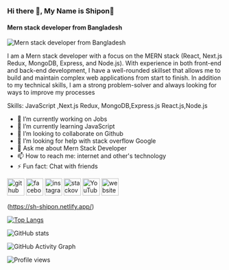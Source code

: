 ### Hi there 👋,  My Name is Shipon👋
#### Mern stack developer from Bangladesh
![Mern stack developer from Bangladesh](https://i.ibb.co/YDfCMj3/code.gif)

I am a Mern stack developer with a focus on the MERN stack (React, Next.js Redux, MongoDB, Express, and Node.js). With experience in both front-end and back-end development, I have a well-rounded skillset that allows me to build and maintain complex web applications from start to finish. In addition to my technical skills, I am a strong problem-solver and always looking for ways to improve my processes

Skills: JavaScript ,Next.js Redux, MongoDB,Express.js React.js,Node.js 

- 🔭 I’m currently working on Jobs 
- 🌱 I’m currently learning JavaScript  
- 👯 I’m looking to collaborate on Github 
- 🤔 I’m looking for help with stack overflow Google 
- 💬 Ask me about Mern Stack Developer 
- 📫 How to reach me: internet and other's technology 
- ⚡ Fun fact: Chat with friends 


<img src='https://cdn.jsdelivr.net/npm/simple-icons@3.0.1/icons/github.svg' alt='github' height='40'>
<img src='https://cdn.jsdelivr.net/npm/simple-icons@3.0.1/icons/facebook.svg' alt='facebook' height='40'>
<img src='https://cdn.jsdelivr.net/npm/simple-icons@3.0.1/icons/instagram.svg' alt='instagram' height='40'>
<img src='https://cdn.jsdelivr.net/npm/simple-icons@3.0.1/icons/stackoverflow.svg' alt='stackoverflow' height='40'>
<img src='https://cdn.jsdelivr.net/npm/simple-icons@3.0.1/icons/youtube.svg' alt='YouTube' height='40'>
<img src='https://cdn.jsdelivr.net/npm/simple-icons@3.0.1/icons/icloud.svg' alt='website' height='40'>

(https://sh-shipon.netlify.app/)  

[![Top Langs](https://github-readme-stats.vercel.app/api/top-langs/?username=SShipon)](https://github.com/anuraghazra/github-readme-stats)

![GitHub stats](https://github-readme-stats.vercel.app/api?username=SShipon&show_icons=true&count_private=true)  

![GitHub Activity Graph](https://activity-graph.herokuapp.com/graph?username=SShipon)  

![Profile views](https://gpvc.arturio.dev/SShipon)  
